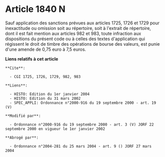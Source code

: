# Article 1840 N

Sauf application des sanctions prévues aux articles 1725, 1726 et 1729 pour inexactitude ou omission soit au répertoire, soit
à l'extrait de répertoire, dont il est fait mention aux articles 982 et 983, toute infraction aux dispositions du présent
code ou à celles des textes d'application qui régissent le droit de timbre des opérations de bourse des valeurs, est punie
d'une amende de 0,75 euro à 7,5 euros.

**Liens relatifs à cet article**

	**Cite**:

	  - CGI 1725, 1726, 1729, 982, 983

	**Liens**:

	  - HISTO: Edition du 1er janvier 2004
	  - HISTO: Edition du 31 mars 2002
	  - SPEC_APPLI: Ordonnance n°2000-916 du 19 septembre 2000 - art. 19 (V)

	**Modifié par**:

	  - Ordonnance n°2000-916 du 19 septembre 2000 - art. 3 (V) JORF 22 septembre 2000 en vigueur le 1er janvier 2002

	**Abrogé par**:

	  - Ordonnance n°2004-281 du 25 mars 2004 - art. 9 () JORF 27 mars 2004
